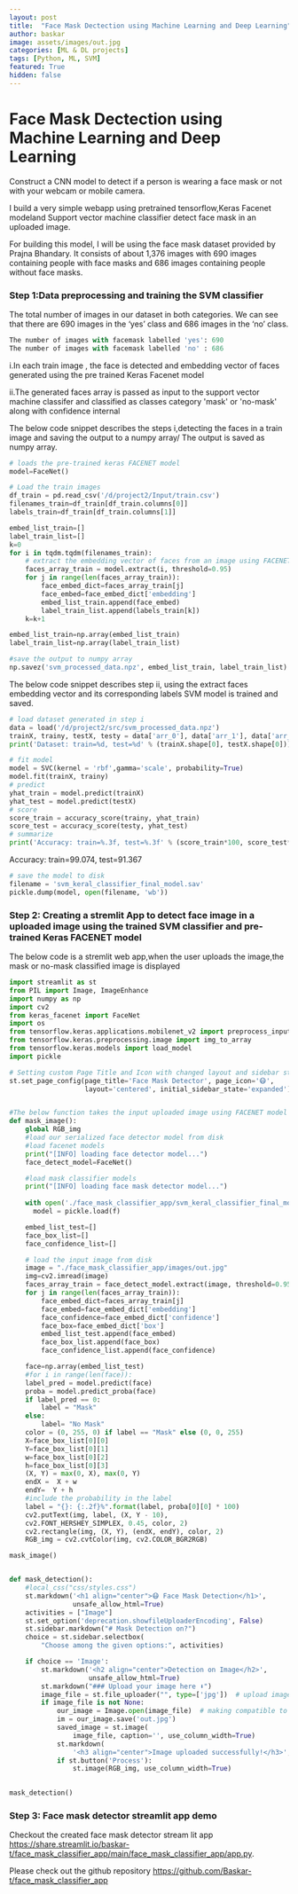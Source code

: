 ```yaml
---
layout: post
title:  "Face Mask Dectection using Machine Learning and Deep Learning"
author: baskar
image: assets/images/out.jpg
categories: [ML & DL projects]
tags: [Python, ML, SVM]
featured: True
hidden: false
---
```



# Face Mask Dectection using Machine Learning and Deep Learning

Construct a CNN model to detect if a person is wearing a face mask or not with your webcam or mobile camera.


I build a very simple webapp using pretrained tensorflow,Keras Facenet modeland Support vector machine classifier detect face mask in an uploaded image.

For building this model, I will be using the face mask dataset provided by Prajna Bhandary. It consists of about 1,376 images with 690 images containing people with face masks and 686 images containing people without face masks.

### Step 1:Data preprocessing and training the SVM classifier

The total number of images in our dataset in both categories. We can see that there are 690 images in the ‘yes’ class and 686 images in the ‘no’ class.


```python
The number of images with facemask labelled 'yes': 690 
The number of images with facemask labelled 'no' : 686
```

i.In each train image , the face is detected and embedding vector of faces generated using the pre trained Keras Facenet model

ii.The generated faces array is passed as input to the support vector machine classifer and classified as classes category 'mask' or 'no-mask' along with confidence internal 

The below code snippet describes the steps i,detecting the faces in a train image and saving the output to a numpy array/ 
The output is saved as numpy array.


```python
# loads the pre-trained keras FACENET model
model=FaceNet()

# Load the train images
df_train = pd.read_csv('/d/project2/Input/train.csv')
filenames_train=df_train[df_train.columns[0]]
labels_train=df_train[df_train.columns[1]]

embed_list_train=[]
label_train_list=[]
k=0
for i in tqdm.tqdm(filenames_train):
    # extract the embedding vector of faces from an image using FACENET model
    faces_array_train = model.extract(i, threshold=0.95)
    for j in range(len(faces_array_train)):
        face_embed_dict=faces_array_train[j]
        face_embed=face_embed_dict['embedding']
        embed_list_train.append(face_embed)
        label_train_list.append(labels_train[k])
    k=k+1

embed_list_train=np.array(embed_list_train)
label_train_list=np.array(label_train_list)

#save the output to numpy array
np.savez('svm_processed_data.npz', embed_list_train, label_train_list)
```

The below code snippet describes step ii, using the extract faces embedding vector and its corresponding labels SVM model is trained and saved.


```python
# load dataset generated in step i
data = load('/d/project2/src/svm_processed_data.npz')
trainX, trainy, testX, testy = data['arr_0'], data['arr_1'], data['arr_2'], data['arr_3']
print('Dataset: train=%d, test=%d' % (trainX.shape[0], testX.shape[0]))
```


```python
# fit model
model = SVC(kernel = 'rbf',gamma='scale', probability=True)
model.fit(trainX, trainy)
# predict
yhat_train = model.predict(trainX)
yhat_test = model.predict(testX)
# score
score_train = accuracy_score(trainy, yhat_train)
score_test = accuracy_score(testy, yhat_test)
# summarize
print('Accuracy: train=%.3f, test=%.3f' % (score_train*100, score_test*100))
```
Accuracy: train=99.074, test=91.367

```python
# save the model to disk
filename = 'svm_keral_classifier_final_model.sav'
pickle.dump(model, open(filename, 'wb'))
```

### Step 2: Creating a stremlit App to detect face image in a uploaded image using the trained SVM classifier and  pre-trained Keras FACENET model

The below code is a stremlit web app,when the user uploads the image,the mask or no-mask classified image is displayed 


```python
import streamlit as st
from PIL import Image, ImageEnhance
import numpy as np
import cv2
from keras_facenet import FaceNet
import os
from tensorflow.keras.applications.mobilenet_v2 import preprocess_input
from tensorflow.keras.preprocessing.image import img_to_array
from tensorflow.keras.models import load_model
import pickle

# Setting custom Page Title and Icon with changed layout and sidebar state
st.set_page_config(page_title='Face Mask Detector', page_icon='😷',
                   layout='centered', initial_sidebar_state='expanded')


#The below function takes the input uploaded image using FACENET model and the trained SVM classifier, generates the label 'mask' or 'no-mask' 
def mask_image():
    global RGB_img
    #load our serialized face detector model from disk
    #load facenet models
    print("[INFO] loading face detector model...")
    face_detect_model=FaceNet()

    #load mask classifier models
    print("[INFO] loading face mask detector model...")
    
    with open('./face_mask_classifier_app/svm_keral_classifier_final_model.sav', 'rb') as f:
      model = pickle.load(f)

    embed_list_test=[]
    face_box_list=[]
    face_confidence_list=[]

    # load the input image from disk
    image = "./face_mask_classifier_app/images/out.jpg"
    img=cv2.imread(image)
    faces_array_train = face_detect_model.extract(image, threshold=0.95)
    for j in range(len(faces_array_train)):
        face_embed_dict=faces_array_train[j]
        face_embed=face_embed_dict['embedding']
        face_confidence=face_embed_dict['confidence']
        face_box=face_embed_dict['box']
        embed_list_test.append(face_embed)
        face_box_list.append(face_box)
        face_confidence_list.append(face_confidence)

    face=np.array(embed_list_test)
    #for i in range(len(face)):
    label_pred = model.predict(face)
    proba = model.predict_proba(face)
    if label_pred == 0:
        label = "Mask"
    else:
        label= "No Mask"
    color = (0, 255, 0) if label == "Mask" else (0, 0, 255)
    X=face_box_list[0][0]
    Y=face_box_list[0][1]
    w=face_box_list[0][2]
    h=face_box_list[0][3]
    (X, Y) = max(0, X), max(0, Y)
    endX =  X + w
    endY=  Y + h
    #include the probability in the label
    label = "{}: {:.2f}%".format(label, proba[0][0] * 100)
    cv2.putText(img, label, (X, Y - 10),
    cv2.FONT_HERSHEY_SIMPLEX, 0.45, color, 2)
    cv2.rectangle(img, (X, Y), (endX, endY), color, 2)
    RGB_img = cv2.cvtColor(img, cv2.COLOR_BGR2RGB)

mask_image()


def mask_detection():
    #local_css("css/styles.css")
    st.markdown('<h1 align="center">😷 Face Mask Detection</h1>',
                unsafe_allow_html=True)
    activities = ["Image"]
    st.set_option('deprecation.showfileUploaderEncoding', False)
    st.sidebar.markdown("# Mask Detection on?")
    choice = st.sidebar.selectbox(
        "Choose among the given options:", activities)

    if choice == 'Image':
        st.markdown('<h2 align="center">Detection on Image</h2>',
                    unsafe_allow_html=True)
        st.markdown("### Upload your image here ⬇")
        image_file = st.file_uploader("", type=['jpg'])  # upload image
        if image_file is not None:
            our_image = Image.open(image_file)  # making compatible to PIL
            im = our_image.save('out.jpg')
            saved_image = st.image(
                image_file, caption='', use_column_width=True)
            st.markdown(
                '<h3 align="center">Image uploaded successfully!</h3>', unsafe_allow_html=True)
            if st.button('Process'):
                st.image(RGB_img, use_column_width=True)

    
mask_detection()
```

### Step 3: Face mask detector streamlit app demo

Checkout the created face mask detector stream lit app https://share.streamlit.io/baskar-t/face_mask_classifier_app/main/face_mask_classifier_app/app.py.

Please check out the github repository https://github.com/Baskar-t/face_mask_classifier_app

